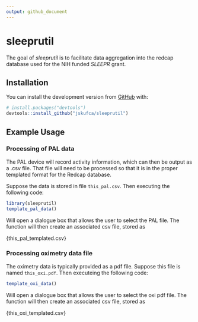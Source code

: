 ```yaml
---
output: github_document
---
```


<!-- README.md is generated from README.Rmd. Please edit that file -->



# sleeprutil

<!-- badges: start -->
<!-- badges: end -->

The goal of *sleeprutil* is to facilitate data aggregation into the redcap database used for the NIH funded *SLEEPR* grant.

## Installation

You can install the  development version from [GitHub](https://github.com/) with:

``` r
# install.packages("devtools")
devtools::install_github("jskufca/sleeprutil")
```
## Example Usage

### Processing of PAL data

The PAL device will record activity information, which can then be output as a .csv file. That file will need to be processed so that it is in the proper templated format for the Redcap database.   

Suppose the data is stored in file `this_pal.csv`.  Then executing the following code:

``` r
library(sleeprutil)
template_pal_data()
```

Will open a dialogue box that allows the user to select the PAL file.  The function will then create an associated csv file, stored as

{this_pal_templated.csv}

### Processing oximetry data file

The oximetry data is typically provided as a pdf file.   Suppose this file is named `this_oxi.pdf`.  Then executeing the following code:

``` r
template_oxi_data()
```
Will open a dialogue box that allows the user to select the oxi pdf file.  The function will then create an associated csv file, stored as

{this_oxi_templated.csv}
